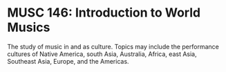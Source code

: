 # MUSC 146: Introduction to World Musics

The study of music in and as culture. Topics may include the performance cultures of Native America, south Asia, Australia, Africa, east Asia, Southeast Asia, Europe, and the Americas.